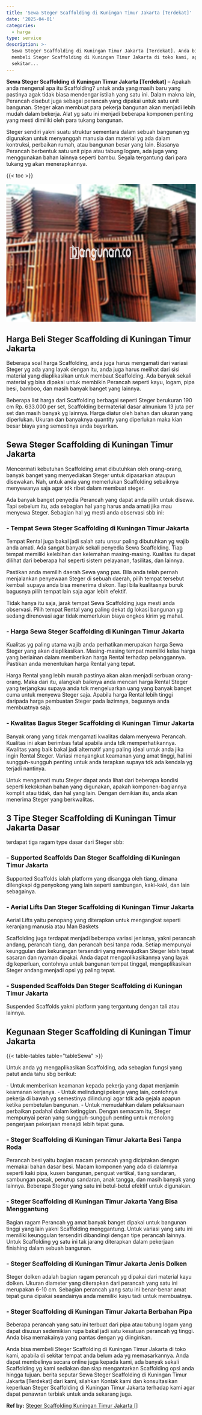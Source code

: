 ```yaml
---
title: 'Sewa Steger Scaffolding di Kuningan Timur Jakarta [Terdekat]'
date: '2025-04-01'
categories:
  - harga
type: service
description: >-
  Sewa Steger Scaffolding di Kuningan Timur Jakarta [Terdekat]. Anda bisa
  membeli Steger Scaffolding di Kuningan Timur Jakarta di toko kami, apabila di
  sekitar...
---
```


**Sewa Steger Scaffolding di Kuningan Timur Jakarta \[Terdekat\]** – Apakah anda mengenal apa itu Scaffolding? untuk anda yang masih baru yang pastinya agak tidak biasa mendengar istilah yang satu ini. Dalam makna lain, Perancah disebut juga sebagai perancah yang dipakai untuk satu unit bangunan. Steger akan membuat para pekerja bangunan akan menjadi lebih mudah dalam bekerja. Alat yg satu ini menjadi beberapa komponen penting yang mesti dimiliki oleh para tukang bangunan.

Steger sendiri yakni suatu struktur sementara dalam sebuah bangunan yg digunakan untuk menyanggah manusia dan material yg ada dalam kontruksi, perbaikan rumah, atau bangunan besar yang lain. Biasanya Perancah berbentuk satu unit pipa atau tabung logam, ada juga yang menggunakan bahan lainnya seperti bambu. Segala tergantung dari para tukang yg akan menerapkannya.

{{< toc >}}

![Sewa Steger Scaffolding di Kuningan Timur Jakarta [Terdekat]](/images/sewa-scaffolding-steger-13.png)

## Harga Beli Steger Scaffolding di Kuningan Timur Jakarta

Beberapa soal harga Scaffolding, anda juga harus mengamati dari variasi Steger yg ada yang layak dengan itu, anda juga harus melihat dari sisi material yang diaplikasikan untuk membaut Scaffolding. Ada banyak sekali material yg bisa dipakai untuk membikin Perancah seperti kayu, logam, pipa besi, bamboo, dan masih banyak banget yang lainnya.

Beberapa list harga dari Scaffolding berbagai seperti Steger berukuran 190 cm Rp. 633.000 per set, Scaffolding bermaterial dasar almunium 13 juta per set dan masih banyak yg lainnya. Harga diatur oleh bahan dan ukuran yang diperlukan. Ukuran dan banyaknya quantity yang diperlukan maka kian besar biaya yang semestinya anda bayarkan.

## Sewa Steger Scaffolding di Kuningan Timur Jakarta

Mencermati kebutuhan Scaffolding amat dibutuhkan oleh orang-orang, banyak banget yang menyediakan Steger untuk dipasarkan ataupun disewakan. Nah, untuk anda yang memerlukan Scaffolding sebaiknya menyewanya saja agar tdk ribet dalam membuat steger.

Ada banyak banget penyedia Perancah yang dapat anda pilih untuk disewa. Tapi sebelum itu, ada sebagian hal yang harus anda amati jika mau menyewa Steger. Sebagian hal yg mesti anda observasi sbb ini:

### \- Tempat Sewa Steger Scaffolding di Kuningan Timur Jakarta

Tempat Rental juga bakal jadi salah satu unsur paling dibutuhkan yg wajib anda amati. Ada sangat banyak sekali penyedia Sewa Scaffolding. Tiap tempat memiliki kelebihan dan kelemahan masing-masing. Kualitas itu dapat dilihat dari beberapa hal seperti sistem pelayanan, fasilitas, dan lainnya.

Pastikan anda memilih daerah Sewa yang pas. Bila anda telah pernah menjalankan penyewaan Steger di sebuah daerah, pilih tempat tersebut kembali supaya anda bisa menerima diskon. Tapi bila kualitasnya buruk bagusnya pilih tempat lain saja agar lebih efektif.

Tidak hanya itu saja, jarak tempat Sewa Scaffolding juga mesti anda observasi. Pilih tempat Rental yang paling dekat dg lokasi bangunan yg sedang direnovasi agar tidak memerlukan biaya ongkos kirim yg mahal.

### \- Harga Sewa Steger Scaffolding di Kuningan Timur Jakarta

Kualitas yg paling utama wajib anda perhatikan merupakan harga Sewa Steger yang akan diaplikasikan. Masing-masing tempat memiliki kelas harga yang berlainan dalam memberikan harga Rental terhadap pelanggannya. Pastikan anda menentukan harga Rental yang tepat.

Harga Rental yang lebih murah pastinya akan akan menjadi serbuan orang-orang. Maka dari itu, alangkah baiknya anda mencari harga Rental Steger yang terjangkau supaya anda tdk mengeluarkan uang yang banyak banget cuma untuk menyewa Steger saja. Apabila harga Rental lebih tinggi daripada harga pembuatan Steger pada lazimnya, bagusnya anda membuatnya saja.

### \- Kwalitas Bagus Steger Scaffolding di Kuningan Timur Jakarta

Banyak orang yang tidak mengamati kwalitas dalam menyewa Perancah. Kualitas ini akan berimbas fatal apabila anda tdk memperhatikannya. Kwalitas yang baik bakal jadi alternatif yang paling ideal untuk anda jika ingin Rental Steger. Variasi menyangkut keamanan yang amat tinggi, hal ini sungguh-sungguh penting untuk anda terapkan supaya tdk ada kendala yg terjadi nantinya.

Untuk mengamati mutu Steger dapat anda lihat dari beberapa kondisi seperti kekokohan bahan yang digunakan, apakah komponen-bagiannya komplit atau tidak, dan hal yang lain. Dengan demikian itu, anda akan menerima Steger yang berkwalitas.

## 3 Tipe Steger Scaffolding di Kuningan Timur Jakarta Dasar

terdapat tiga ragam type dasar dari Steger sbb:

### \- Supported Scaffolds Dan Steger Scaffolding di Kuningan Timur Jakarta

Supported Scaffolds ialah platform yang disangga oleh tiang, dimana dilengkapi dg penyokong yang lain seperti sambungan, kaki-kaki, dan lain sebagainya.

### \- Aerial Lifts Dan Steger Scaffolding di Kuningan Timur Jakarta

Aerial Lifts yaitu penopang yang diterapkan untuk mengangkat seperti keranjang manusia atau Man Baskets

Scaffolding juga terdapat menjadi beberapa variasi jenisnya, yakni perancah andang, perancah tiang, dan perancah besi tanpa roda. Setiap mempunyai keunggulan dan kekurangan tersendiri yang mewujudkan Steger lebih tepat sasaran dan nyaman dipakai. Anda dapat mengaplikasikannya yang layak dg keperluan, contohnya untuk bangunan tempat tinggal, mengaplikasikan Steger andang menjadi opsi yg paling tepat.

### \- Suspended Scaffolds Dan Steger Scaffolding di Kuningan Timur Jakarta

Suspended Scaffolds yakni platform yang tergantung dengan tali atau lainnya.

## Kegunaan Steger Scaffolding di Kuningan Timur Jakarta

{{< table-tables table="tableSewa" >}}

Untuk anda yg mengaplikasikan Scaffolding, ada sebagian fungsi yang patut anda tahu sbg berikut:

\- Untuk memberikan keamanan kepada pekerja yang dapat menjamin keamanan kerjanya. - Untuk melindungi pekerja yang lain, contohnya pekerja di bawah yg semestinya dilindungi agar tdk ada gejala apapun ketika pembetulan bangunan. - Untuk memudahkan dalam pelaksanaan perbaikan padahal dalam ketinggian. Dengan semacam itu, Steger mempunyai peran yang sungguh-sungguh penting untuk menolong pengerjaan pekerjaan menajdi lebih tepat guna.

### \- Steger Scaffolding di Kuningan Timur Jakarta Besi Tanpa Roda

Perancah besi yaitu bagian macam perancah yang diciptakan dengan memakai bahan dasar besi. Macam komponen yang ada di dalamnya seperti kaki pipa, kusen bangunan, penguat vertikal, tiang sandaran, sambungan pasak, penutup sandaran, anak tangga, dan masih banyak yang lainnya. Beberapa Steger yang satu ini betul-betul efektif untuk digunakan.

### \- Steger Scaffolding di Kuningan Timur Jakarta Yang Bisa Menggantung

Bagian ragam Perancah yg amat banyak banget dipakai untuk bangunan tinggi yang lain yakni Scaffolding menggantung. Untuk variasi yang satu ini memiliki keunggulan tersendiri dibandingi dengan tipe perancah lainnya. Untuk Scaffolding yg satu ini tak jarang diterapkan dalam pekerjaan finishing dalam sebuah bangunan.

### \- Steger Scaffolding di Kuningan Timur Jakarta Jenis Dolken

Steger dolken adalah bagian ragam perancah yg dipakai dari material kayu dolken. Ukuran diameter yang diterapkan dari perancah yang satu ini merupakan 6-10 cm. Sebagian perancah yang satu ini benar-benar amat tepat guna dipakai seandainya anda memiliki kayu tadi untuk membuatnya.

### \- Steger Scaffolding di Kuningan Timur Jakarta Berbahan Pipa

Beberapa perancah yang satu ini terbuat dari pipa atau tabung logam yang dapat disusun sedemikian rupa bakal jadi satu kesatuan perancah yg tinggi. Anda bisa memakainya yang pantas dengan yg diinginkan.

Anda bisa membeli Steger Scaffolding di Kuningan Timur Jakarta di toko kami, apabila di sekitar tempat anda belum ada yg memasarkannya. Anda dapat membelinya secara online juga kepada kami, ada banyak sekali Scaffolding yg kami sediakan dan siap mengantarkan Scaffolding opsi anda hingga tujuan. berita seputar Sewa Steger Scaffolding di Kuningan Timur Jakarta \[Terdekat\] dari kami, silahkan Kontak kami dan konsultasikan keperluan Steger Scaffolding di Kuningan Timur Jakarta terhadap kami agar dapat penawran terbiak untuk anda sekarang juga.

**Ref by:** [Steger Scaffolding Kuningan Timur Jakarta []](https://id.wikipedia.org/wiki/Steger)
